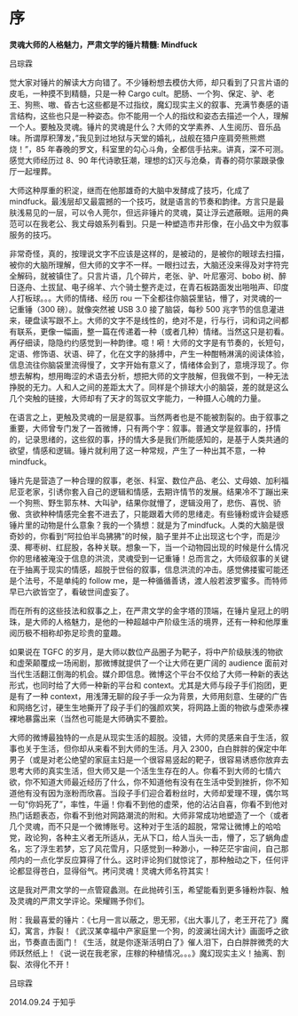 # 序

**灵魂大师的人格魅力，严肃文学的锤片精髓: Mindfuck**

吕琮霖



觉大家对锤片的解读大方向错了。不少锤粉想去模仿大师，却只看到了只言片语的皮毛，一种摸不到精髓，只是一种 Cargo cult。肥肠、一个狗、保定、驴、老王、狗熊、嗷、昏古七这些都是不过指纹，魔幻现实主义的叙事、充满节奏感的语言结构，这些也只是一种姿态。你不能用一个人的指纹和姿态去描述一个人，理解一个人。要触及灵魂。锤片的灵魂是什么？大师的文学素养、人生阅历、音乐品味。所谓厚积薄发，”我见到过地狱与天堂的婚礼，战舰在猎户座肩旁熊熊燃烧！”，85 年春晚的罗文，科室里的勾心斗角，全都信手拈来。讲真，深不可测。感觉大师经历过 8、90 年代诗歌狂潮，理想的幻灭与沧桑，青春的荷尔蒙跟录像厅一起埋葬。

大师这种厚重的积淀，继而在他那雄奇的大脑中发酵成了技巧，化成了 mindfuck。最浅层却又最震撼的一个技巧，就是语言的节奏和韵律。方言只是最肤浅易见的一层，可以令人莞尔，但远非锤片的灵魂，莫让浮云遮蔽眼。运用的典范可以在我老公、我丈母娘系列看到。只是一种塑造市井形像，在小品文中为叙事服务的技巧。

非常奇怪，真的，按理说文字不应该是这样的，是被动的，是被你的眼球去扫描，被你的大脑所理解，但大师的文字不一样。一眼扫过去，大脑还没来得及对字符完全解码，就被镇住了。只言片语，几个碎片，老张、驴、叶尼塞河、bobo 树、醉日逐舟、土拔鼠、电子绵羊、六个骑士整齐走过，在青石板路面发出啪啪声、印度人打板球。。。大师的情绪、经历 rou 一下全都往你脑袋里钻，懵了，对灵魂的一记重锤（300 磅）。就像突然被 USB 3.0 接了脑袋，每秒 500 兆字节的信息灌进来，硬盘读写跟不上。大师的文字不是线性的，绝对不是，行与行，词和词之间都有联系，更像一幅画，整一篇在传递着一种（或者几种）情绪。当然这只是初看。再仔细读，隐隐约约感觉到一种韵律。噫！嗬！大师的文字是有节奏的，长短句，定语、修饰语、状语、碎了，化在文字的脉搏中，产生一种酣畅淋漓的阅读体验，信息流往你脑袋里流得慢了，文字开始有意义了，情绪体会到了，意境浮现了。你想去解构，想用晦涩的术语去分析，想把大师的文字肢解，但我做不到，一种无法挣脱的无力。人和人之间的差距太大了。同样是个排球大小的脑袋，差的就是这么几个突触的链接，大师却有了天才的驾驭文字能力，一种摄人心魄的力量。

在语言之上，更触及灵魂的一层是叙事。当然两者也是不能被割裂的。由于叙事之重要，大师曾专门发了一首微博，只有两个字：叙事。普通文学是叙事的，抒情的，记录思绪的，这些叙的事，抒的情大多是我们所能感知的，是基于人类共通的欲望，情感和逻辑。锤片就利用了这一种常规，产生了一种出其不意，一种 mindfuck。

锤片先是营造了一种合理的叙事，老张、科室、数位产品、老公、丈母娘、加利福尼亚老家，引诱你套入自己的逻辑和情感，去期许情节的发展。结果冷不丁蹦出来一个狗熊、野生郭东林、大叫驴，结果你就懵了，逻辑没用了，悲伤、喜悦、骄傲、贪欲种种情感完全套不进去了，只能跟着大师的思绪走。有些锤粉或许会疑惑锤片里的动物是什么意象？我的一个猜想：就是为了mindfuck。人类的大脑是很奇妙的，你看到“阿拉伯半岛狒狒”的时候，脑子里并不止出现这七个字，而是沙漠、椰枣树、红屁股，各种关联。想象一下，当一个动物园出现的时候是什么情况你的思绪被淹没于信息的洪流，灵魂受到一记重锤！总而言之，大师级叙事的关键在于抽离于现实的情感，超脱于世俗的叙事，信息洪流的冲击。感觉佛搂蜜可能还是个法号，不是单纯的 follow me，是一种循循善诱，渡人般若波罗蜜多。而特师早已六欲皆空了，看破世间虚妄了。

而在所有的这些技法和叙事之上，在严肃文学的金字塔的顶端，在锤片皇冠上的明珠，是大师的人格魅力，是他的一种超越中产阶级生活的境界，还有一种和他厚重阅历极不相称却弥足珍贵的童趣。

如果说在 TGFC 的岁月，是大师以数位产品圈子为靶子，将中产阶级肤浅的物欲和虚荣颠覆成一场闹剧，那微博就提供了一个让大师在更广阔的 audience 面前对当代生活翻江倒海的机会。媒介即信息。微博这个平台不仅给了大师一种新的表达形式，也同时给了大师一种新的平台和 context。尤其是大师与段子手们抱团，更是有了一种 context，用浅薄无聊的段子手一众为背景，大师用刻意、生硬的广告和网络乞讨，硬生生地撕开了段子手们的强颜欢笑，将网路上面的物欲与虚荣赤裸裸地暴露出来（当然也可能是大师确实不要脸。

大师的微博最独特的一点是从现实生活的超脱。没错，大师的灵感来自于生活，叙事也关于生活，但你却从来看不到大师的生活。月入 2300，白白胖胖的保定中年男子（或是对老公绝望的家庭主妇是一个很容易竖起的靶子，很容易诱惑你放弃去思考大师的真实生活，但大师又是一个活生生存在的人。你看不到大师的七情六欲，你不知道大师最近经历了什么，你不知道他有没有在生活中受到挫折，你不知道他有没有因为涨粉而欣喜。当段子手们迎合着粉丝时，大师却爱理不理，偶尔骂一句“你妈死了”，率性，牛逼！你看不到他的虚荣，他的沾沾自喜，你看不到他对热门话题表态，你看不到他对网路潮流的附和。大师非常成功地塑造了一个（或者几个灵魂，而不只是一个微博账号。这种对于生活的超脱，常常让微博上的哈哈党，政论狗，各种主义者无所适从，无从下口，给人当头一击，懵了，忘了蜗角虚名，忘了浮生若梦，忘了风花雪月，只感觉到一种渺小，一种茫茫宇宙间，自己那颅内的一点化学反应算得了什么。这时评论狗们就惊诧了，那种触动之下，任何评论都显得苍白，显得俗气。拷问灵魂！灵魂大师名符其实！

这是我对严肃文学的一点管窥蠡测。在此抛砖引玉，希望能看到更多锤粉炸裂、触及灵魂的严肃文学评论。荣耀赐予你们。



附：我最喜爱的锤片：《七月一言以蔽之，思无邪，《出大事儿了，老王开花了》魔幻，寓言，炸裂！《武汉某幸福中产家庭里一个狗，的波澜壮阔大计》画面呼之欲出，节奏直击面门！《生活，就是你逐渐活明白了》催人泪下，白白胖胖微秃的大师跃然纸上！《说一说在我老家，庄稼的种植情况。。。》魔幻现实主义！抽离、割裂、浓得化不开！

吕琮霖

2014.09.24 于知乎




